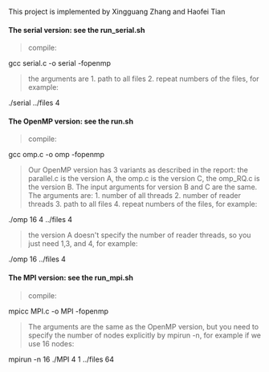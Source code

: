 This project is implemented by Xingguang Zhang and Haofei Tian

#### The serial version: see the run_serial.sh

> compile:

gcc serial.c -o serial -fopenmp

> the arguments are 1. path to all files 2. repeat numbers of the files, for example:

./serial ../files 4


#### The OpenMP version: see the run.sh

> compile:

gcc omp.c -o omp -fopenmp

> Our OpenMP version has 3 variants as described in the report: the parallel.c is the version A, the omp.c is the version C, the omp_RQ.c is the version B. The input arguments for version B and C are the same. The arguments are: 1. number of all threads 2. number of reader threads 3. path to all files 4. repeat numbers of the files, for example:

./omp 16 4 ../files 4

> the version A doesn't specify the number of reader threads, so you just need 1,3, and 4, for example:

./omp 16 ../files 4


#### The MPI version: see the run_mpi.sh

> compile:

mpicc MPI.c -o MPI -fopenmp

> The arguments are the same as the OpenMP version, but you need to specify the number of nodes explicitly by mpirun -n, for example if we use 16 nodes:

mpirun -n 16 ./MPI 4 1 ../files 64
